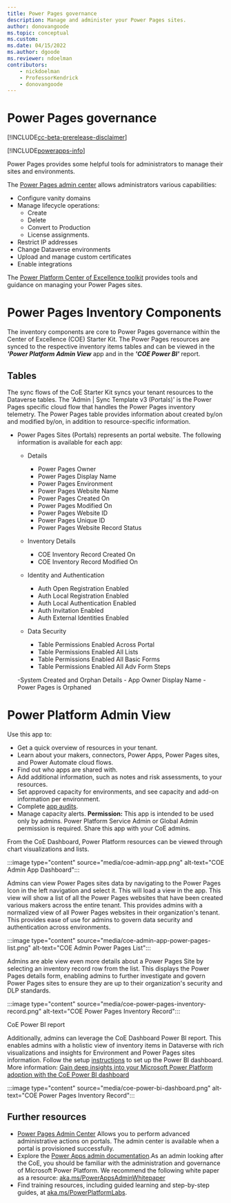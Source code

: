 ```yaml
---
title: Power Pages governance
description: Manage and administer your Power Pages sites.
author: donovangoode
ms.topic: conceptual
ms.custom: 
ms.date: 04/15/2022
ms.author: dgoode
ms.reviewer: ndoelman
contributors:
    - nickdoelman
    - ProfessorKendrick
    - donovangoode
---
```


# Power Pages governance

[!INCLUDE[cc-beta-prerelease-disclaimer](../includes/cc-beta-prerelease-disclaimer.md)]

[!INCLUDE[powerapps-info](../includes/cc-powerapps-info.md)]

Power Pages provides some helpful tools for administrators to manage their sites and environments.

The [Power Pages admin center](admin-overview.md) allows administrators various capabilities:
- Configure vanity domains
- Manage lifecycle operations:
    - Create
    - Delete
    - Convert to Production
    - License assignments.
- Restrict IP addresses
- Change Dataverse environments
- Upload and manage custom certificates
- Enable integrations

The [Power Platform Center of Excellence toolkit](/power-platform/guidance/coe/starter-kit) provides tools and guidance on managing your Power Pages sites.

<!--TO DO-->
# Power Pages Inventory Components

The inventory components are core to Power Pages governance within the Center of Excellence (COE) Starter Kit. The Power Pages resources are synced to the  respective inventory items tables and can be viewed in the ***'Power Platform Admin View*** app and in the ***'COE Power BI'*** report.

## Tables
The sync flows of the CoE Starter Kit syncs your tenant resources to the Dataverse tables. The 'Admin | Sync Template v3 (Portals)'  is the Power Pages specific cloud flow that handles the Power Pages inventory telemetry. The Power Pages table provides information about created by/on and modified by/on, in addition to resource-specific information.
- Power Pages Sites (Portals) represents an portal website. The following information is available for each app:
	
    - Details
    	- Power Pages Owner
    	- Power Pages Display Name
    	- Power Pages Environment
    	- Power Pages Website Name
    	- Power Pages Created On
    	- Power Pages Modified On
    	- Power Pages Website ID
    	- Power Pages Unique ID
    	- Power Pages Website Record Status

    - Inventory Details
        - COE Inventory Record Created On
        - COE Inventory Record Modified On
			
    - Identity and Authentication
    	- Auth Open Registration Enabled
    	- Auth Local Registration Enabled
    	- Auth Local Authentication Enabled
    	- Auth Invitation Enabled
        - Auth External Identities Enabled
	
    - Data Security
    	- Table Permissions Enabled Across Portal
    	- Table Permissions Enabled All Lists
    	- Table Permissions Enabled All Basic Forms
    	- Table Permissions Enabled All Adv Form Steps
	
    -System Created and Orphan Details
    	- App Owner Display Name
    	- Power Pages is Orphaned
	
	
# Power Platform Admin View
Use this app to:
- Get a quick overview of resources in your tenant.
- Learn about your makers, connectors, Power Apps, Power Pages sites, and Power Automate cloud flows.
- Find out who apps are shared with.
- Add additional information, such as notes and risk assessments, to your resources.
- Set approved capacity for environments, and see capacity and add-on information per environment.
- Complete [app audits](/power-platform/guidance/coe/example-processes).
- Manage capacity alerts.
**Permission:** This app is intended to be used only by admins. Power Platform Service Admin or Global Admin permission is required. Share this app with your CoE admins.


From the CoE Dashboard, Power Platform resources can be viewed through chart visualizations and lists.

:::image type="content" source="media/coe-admin-app.png" alt-text="COE Admin App Dashboard":::

Admins can view Power Pages sites data by navigating to the Power Pages Icon in the left navigation and select it. This will load a view in the app. This view will show a list of all the Power Pages websites  that have been created various makers across the entire tenant. This provides admins with a normalized view of all Power Pages websites in their organization's tenant. This provides ease of use for admins to govern data security and authentication across environments.

:::image type="content" source="media/coe-admin-app-power-pages-list.png" alt-text="COE Admin Power Pages List":::

Admins are able view even more details about a Power Pages Site by selecting  an inventory record row from the list. This displays the Power Pages details form, enabling admins to further investigate and govern Power Pages sites to ensure they are up to their organization's security and DLP standards.

:::image type="content" source="media/coe-power-pages-inventory-record.png" alt-text="COE Power Pages Inventory Record":::

CoE Power BI report

Additionally, admins can leverage the CoE Dashboard  Power BI report. This enables admins with a holistic view of inventory items in Dataverse with rich visualizations and insights for Environment and Power Pages sites information. 
Follow the setup [instructions](power-platform/guidance/coe/setup-powerbi) to set up the Power BI dashboard. More information: [Gain deep insights into your Microsoft Power Platform adoption with the CoE Power BI dashboard](power-platform/guidance/coe/power-bi)

:::image type="content" source="media/coe-power-bi-dashboard.png" alt-text="COE Power Pages Inventory Record":::


## Further resources
- [Power Pages Admin Center](/maker/portals/admin/admin-overview) Allows you to perform advanced administrative actions on portals. The admin center is available when a portal is provisioned successfully.
- Explore the [Power Apps admin documentation](/power-platform/admin/admin-documentation).As an admin looking after the CoE, you should be familiar with the administration and governance of Microsoft Power Platform. We recommend the following white paper as a resource: [aka.ms/PowerAppsAdminWhitepaper](https://aka.ms/powerappsadminwhitepaper)
- Find training resources, including guided learning and step-by-step guides, at [aka.ms/PowerPlatformLabs](https://aka.ms/powerplatformlabs).
